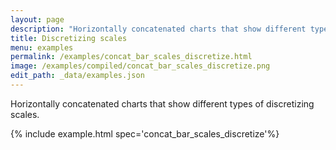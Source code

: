 ```yaml
---
layout: page
description: "Horizontally concatenated charts that show different types of discretizing scales."
title: Discretizing scales
menu: examples
permalink: /examples/concat_bar_scales_discretize.html
image: /examples/compiled/concat_bar_scales_discretize.png
edit_path: _data/examples.json
---
```


Horizontally concatenated charts that show different types of discretizing scales.

{% include example.html spec='concat_bar_scales_discretize'%}
